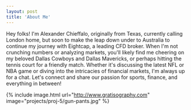 ```yaml
---
layout: post
title: 'About Me'
---
```


Hey folks! I'm Alexander Chieffalo, originally from Texas, currently calling London home, but soon to make the leap down under to Australia to continue my journey with Eightcap, a leading CFD broker. When I'm not crunching numbers or analyzing markets, you'll likely find me cheering on my beloved Dallas Cowboys and Dallas Mavericks, or perhaps hitting the tennis court for a friendly match. Whether it's discussing the latest NFL or NBA game or diving into the intricacies of financial markets, I'm always up for a chat. Let's connect and share our passion for sports, finance, and everything in between!

{% include image.html url="http://www.gratisography.com" image="projects/proj-5/gun-pants.jpg" %}
